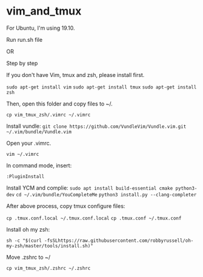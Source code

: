 # vim_and_tmux
For Ubuntu, I'm using 19.10.

Run run.sh file

OR

Step by step

If you don't have Vim, tmux and zsh, please install first.

`sudo apt-get install vim`
`sudo apt-get install tmux`
`sudo apt-get install zsh`

Then, open this folder and copy files to ~/.

`cp vim_tmux_zsh/.vimrc ~/.vimrc`

Install vundle:
`git clone https://github.com/VundleVim/Vundle.vim.git ~/.vim/bundle/Vundle.vim`

Open your .vimrc.

`vim ~/.vimrc`

In command mode, insert:

`:PluginInstall`

Install YCM and complie:
`sudo apt install build-essential cmake python3-dev`
`cd ~/.vim/bundle/YouCompleteMe`
`python3 install.py --clang-completer`

After above process, copy tmux configure files:

`cp .tmux.conf.local ~/.tmux.conf.local`
`cp .tmux.conf ~/.tmux.conf`

Install oh my zsh:

`sh -c "$(curl -fsSLhttps://raw.githubusercontent.com/robbyrussell/oh-my-zsh/master/tools/install.sh)"`

Move .zshrc to ~/

`cp vim_tmux_zsh/.zshrc ~/.zshrc`
